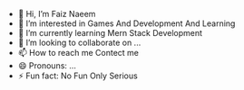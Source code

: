 - 👋 Hi, I’m Faiz Naeem
- 👀 I’m interested in Games And  Development And Learning 
- 🌱 I’m currently learning Mern Stack Development
- 💞️ I’m looking to collaborate on ...
- 📫 How to reach me Contect me 
- 😄 Pronouns: ...
- ⚡ Fun fact: No Fun Only Serious 

<!---
muhammadfaizreactinterhnhtechsolutions/muhammadfaizreactinterhnhtechsolutions is a ✨ special ✨ repository because its `README.md` (this file) appears on your GitHub profile.
You can click the Preview link to take a look at your changes.
--->
